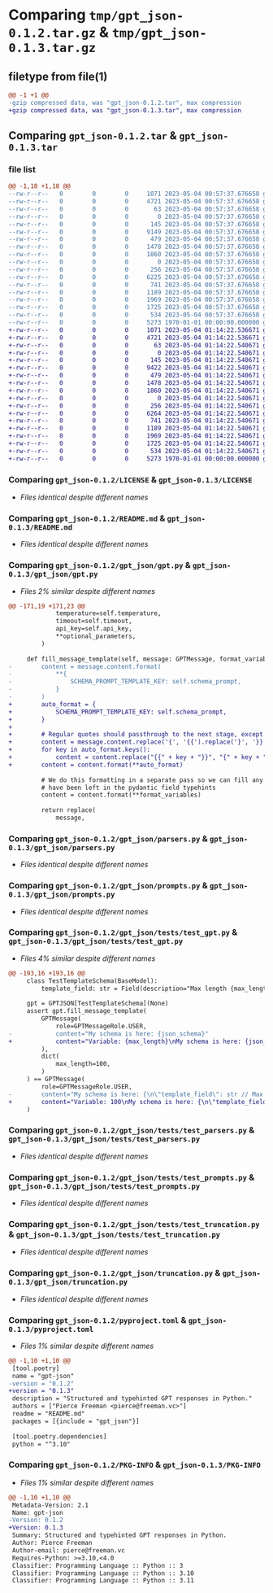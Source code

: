 # Comparing `tmp/gpt_json-0.1.2.tar.gz` & `tmp/gpt_json-0.1.3.tar.gz`

## filetype from file(1)

```diff
@@ -1 +1 @@
-gzip compressed data, was "gpt_json-0.1.2.tar", max compression
+gzip compressed data, was "gpt_json-0.1.3.tar", max compression
```

## Comparing `gpt_json-0.1.2.tar` & `gpt_json-0.1.3.tar`

### file list

```diff
@@ -1,18 +1,18 @@
--rw-r--r--   0        0        0     1071 2023-05-04 00:57:37.676658 gpt_json-0.1.2/LICENSE
--rw-r--r--   0        0        0     4721 2023-05-04 00:57:37.676658 gpt_json-0.1.2/README.md
--rw-r--r--   0        0        0       63 2023-05-04 00:57:37.676658 gpt_json-0.1.2/gpt_json/__init__.py
--rw-r--r--   0        0        0        0 2023-05-04 00:57:37.676658 gpt_json-0.1.2/gpt_json/enums.py
--rw-r--r--   0        0        0      145 2023-05-04 00:57:37.676658 gpt_json-0.1.2/gpt_json/exceptions.py
--rw-r--r--   0        0        0     9149 2023-05-04 00:57:37.676658 gpt_json-0.1.2/gpt_json/gpt.py
--rw-r--r--   0        0        0      479 2023-05-04 00:57:37.676658 gpt_json-0.1.2/gpt_json/models.py
--rw-r--r--   0        0        0     1478 2023-05-04 00:57:37.676658 gpt_json-0.1.2/gpt_json/parsers.py
--rw-r--r--   0        0        0     1860 2023-05-04 00:57:37.676658 gpt_json-0.1.2/gpt_json/prompts.py
--rw-r--r--   0        0        0        0 2023-05-04 00:57:37.676658 gpt_json-0.1.2/gpt_json/tests/__init__.py
--rw-r--r--   0        0        0      256 2023-05-04 00:57:37.676658 gpt_json-0.1.2/gpt_json/tests/shared.py
--rw-r--r--   0        0        0     6225 2023-05-04 00:57:37.676658 gpt_json-0.1.2/gpt_json/tests/test_gpt.py
--rw-r--r--   0        0        0      741 2023-05-04 00:57:37.676658 gpt_json-0.1.2/gpt_json/tests/test_parsers.py
--rw-r--r--   0        0        0     1189 2023-05-04 00:57:37.676658 gpt_json-0.1.2/gpt_json/tests/test_prompts.py
--rw-r--r--   0        0        0     1969 2023-05-04 00:57:37.676658 gpt_json-0.1.2/gpt_json/tests/test_truncation.py
--rw-r--r--   0        0        0     1725 2023-05-04 00:57:37.676658 gpt_json-0.1.2/gpt_json/truncation.py
--rw-r--r--   0        0        0      534 2023-05-04 00:57:37.676658 gpt_json-0.1.2/pyproject.toml
--rw-r--r--   0        0        0     5273 1970-01-01 00:00:00.000000 gpt_json-0.1.2/PKG-INFO
+-rw-r--r--   0        0        0     1071 2023-05-04 01:14:22.536671 gpt_json-0.1.3/LICENSE
+-rw-r--r--   0        0        0     4721 2023-05-04 01:14:22.536671 gpt_json-0.1.3/README.md
+-rw-r--r--   0        0        0       63 2023-05-04 01:14:22.540671 gpt_json-0.1.3/gpt_json/__init__.py
+-rw-r--r--   0        0        0        0 2023-05-04 01:14:22.540671 gpt_json-0.1.3/gpt_json/enums.py
+-rw-r--r--   0        0        0      145 2023-05-04 01:14:22.540671 gpt_json-0.1.3/gpt_json/exceptions.py
+-rw-r--r--   0        0        0     9422 2023-05-04 01:14:22.540671 gpt_json-0.1.3/gpt_json/gpt.py
+-rw-r--r--   0        0        0      479 2023-05-04 01:14:22.540671 gpt_json-0.1.3/gpt_json/models.py
+-rw-r--r--   0        0        0     1478 2023-05-04 01:14:22.540671 gpt_json-0.1.3/gpt_json/parsers.py
+-rw-r--r--   0        0        0     1860 2023-05-04 01:14:22.540671 gpt_json-0.1.3/gpt_json/prompts.py
+-rw-r--r--   0        0        0        0 2023-05-04 01:14:22.540671 gpt_json-0.1.3/gpt_json/tests/__init__.py
+-rw-r--r--   0        0        0      256 2023-05-04 01:14:22.540671 gpt_json-0.1.3/gpt_json/tests/shared.py
+-rw-r--r--   0        0        0     6264 2023-05-04 01:14:22.540671 gpt_json-0.1.3/gpt_json/tests/test_gpt.py
+-rw-r--r--   0        0        0      741 2023-05-04 01:14:22.540671 gpt_json-0.1.3/gpt_json/tests/test_parsers.py
+-rw-r--r--   0        0        0     1189 2023-05-04 01:14:22.540671 gpt_json-0.1.3/gpt_json/tests/test_prompts.py
+-rw-r--r--   0        0        0     1969 2023-05-04 01:14:22.540671 gpt_json-0.1.3/gpt_json/tests/test_truncation.py
+-rw-r--r--   0        0        0     1725 2023-05-04 01:14:22.540671 gpt_json-0.1.3/gpt_json/truncation.py
+-rw-r--r--   0        0        0      534 2023-05-04 01:14:22.540671 gpt_json-0.1.3/pyproject.toml
+-rw-r--r--   0        0        0     5273 1970-01-01 00:00:00.000000 gpt_json-0.1.3/PKG-INFO
```

### Comparing `gpt_json-0.1.2/LICENSE` & `gpt_json-0.1.3/LICENSE`

 * *Files identical despite different names*

### Comparing `gpt_json-0.1.2/README.md` & `gpt_json-0.1.3/README.md`

 * *Files identical despite different names*

### Comparing `gpt_json-0.1.2/gpt_json/gpt.py` & `gpt_json-0.1.3/gpt_json/gpt.py`

 * *Files 2% similar despite different names*

```diff
@@ -171,19 +171,23 @@
             temperature=self.temperature,
             timeout=self.timeout,
             api_key=self.api_key,
             **optional_parameters,
         )
 
     def fill_message_template(self, message: GPTMessage, format_variables: dict[str, Any]):
-        content = message.content.format(
-            **{
-                SCHEMA_PROMPT_TEMPLATE_KEY: self.schema_prompt,
-            }
-        )
+        auto_format = {
+            SCHEMA_PROMPT_TEMPLATE_KEY: self.schema_prompt,
+        }
+
+        # Regular quotes should passthrough to the next stage, except for our special keys
+        content = message.content.replace('{', '{{').replace('}', '}}')
+        for key in auto_format.keys():
+            content = content.replace("{{" + key + "}}", "{" + key + "}")
+        content = content.format(**auto_format)
 
         # We do this formatting in a separate pass so we can fill any template variables that might
         # have been left in the pydantic field typehints
         content = content.format(**format_variables)
 
         return replace(
             message,
```

### Comparing `gpt_json-0.1.2/gpt_json/parsers.py` & `gpt_json-0.1.3/gpt_json/parsers.py`

 * *Files identical despite different names*

### Comparing `gpt_json-0.1.2/gpt_json/prompts.py` & `gpt_json-0.1.3/gpt_json/prompts.py`

 * *Files identical despite different names*

### Comparing `gpt_json-0.1.2/gpt_json/tests/test_gpt.py` & `gpt_json-0.1.3/gpt_json/tests/test_gpt.py`

 * *Files 4% similar despite different names*

```diff
@@ -193,16 +193,16 @@
     class TestTemplateSchema(BaseModel):
         template_field: str = Field(description="Max length {max_length}")
 
     gpt = GPTJSON[TestTemplateSchema](None)
     assert gpt.fill_message_template(
         GPTMessage(
             role=GPTMessageRole.USER,
-            content="My schema is here: {json_schema}"
+            content="Variable: {max_length}\nMy schema is here: {json_schema}"
         ),
         dict(
             max_length=100,
         )
     ) == GPTMessage(
         role=GPTMessageRole.USER,
-        content="My schema is here: {\n\"template_field\": str // Max length 100\n}"
+        content="Variable: 100\nMy schema is here: {\n\"template_field\": str // Max length 100\n}"
     )
```

### Comparing `gpt_json-0.1.2/gpt_json/tests/test_parsers.py` & `gpt_json-0.1.3/gpt_json/tests/test_parsers.py`

 * *Files identical despite different names*

### Comparing `gpt_json-0.1.2/gpt_json/tests/test_prompts.py` & `gpt_json-0.1.3/gpt_json/tests/test_prompts.py`

 * *Files identical despite different names*

### Comparing `gpt_json-0.1.2/gpt_json/tests/test_truncation.py` & `gpt_json-0.1.3/gpt_json/tests/test_truncation.py`

 * *Files identical despite different names*

### Comparing `gpt_json-0.1.2/gpt_json/truncation.py` & `gpt_json-0.1.3/gpt_json/truncation.py`

 * *Files identical despite different names*

### Comparing `gpt_json-0.1.2/pyproject.toml` & `gpt_json-0.1.3/pyproject.toml`

 * *Files 1% similar despite different names*

```diff
@@ -1,10 +1,10 @@
 [tool.poetry]
 name = "gpt-json"
-version = "0.1.2"
+version = "0.1.3"
 description = "Structured and typehinted GPT responses in Python."
 authors = ["Pierce Freeman <pierce@freeman.vc>"]
 readme = "README.md"
 packages = [{include = "gpt_json"}]
 
 [tool.poetry.dependencies]
 python = "^3.10"
```

### Comparing `gpt_json-0.1.2/PKG-INFO` & `gpt_json-0.1.3/PKG-INFO`

 * *Files 1% similar despite different names*

```diff
@@ -1,10 +1,10 @@
 Metadata-Version: 2.1
 Name: gpt-json
-Version: 0.1.2
+Version: 0.1.3
 Summary: Structured and typehinted GPT responses in Python.
 Author: Pierce Freeman
 Author-email: pierce@freeman.vc
 Requires-Python: >=3.10,<4.0
 Classifier: Programming Language :: Python :: 3
 Classifier: Programming Language :: Python :: 3.10
 Classifier: Programming Language :: Python :: 3.11
```

